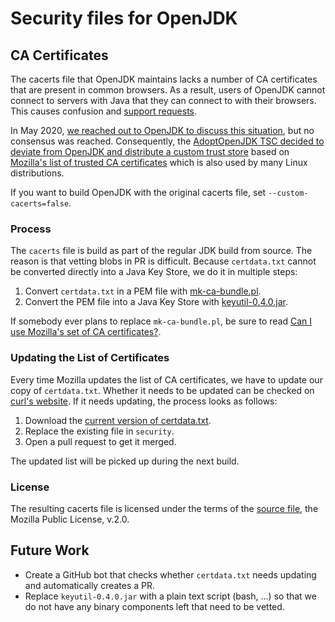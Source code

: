 # Security files for OpenJDK

## CA Certificates

The cacerts file that OpenJDK maintains lacks a number of CA certificates that are present in common browsers. As a result, users of OpenJDK cannot connect to servers with Java that they can connect to with their browsers. This causes confusion and [support requests](support-issues). 

In May 2020, [we reached out to OpenJDK to discuss this situation](jdk-dev-thread), but no consensus was reached. Consequently, the [AdoptOpenJDK TSC decided to deviate from OpenJDK and distribute a custom trust store](tsc-decision) based on [Mozilla's list of trusted CA certificates](mozilla-certdata) which is also used by many Linux distributions.

If you want to build OpenJDK with the original cacerts file, set `--custom-cacerts=false`.

### Process

The `cacerts` file is build as part of the regular JDK build from source. The reason is that vetting blobs in PR is difficult. Because `certdata.txt` cannot be converted directly into a Java Key Store, we do it in multiple steps:

1. Convert `certdata.txt` in a PEM file with [mk-ca-bundle.pl](mk-ca-bundle.pl).
2. Convert the PEM file into a Java Key Store with [keyutil-0.4.0.jar](keyutil).

If somebody ever plans to replace `mk-ca-bundle.pl`, be sure to read [Can I use Mozilla's set of CA certificates?](can-i-use-mozilla).

### Updating the List of Certificates

Every time Mozilla updates the list of CA certificates, we have to update our copy of `certdata.txt`. Whether it needs to be updated can be checked on [curl's website](curl-ca-extract). If it needs updating, the process looks as follows:

1. Download the [current version of certdata.txt](mozilla-certdata).
2. Replace the existing file in `security`.
3. Open a pull request to get it merged.

The updated list will be picked up during the next build.

### License

The resulting cacerts file is licensed under the terms of the [source file](mozilla-certdata), the Mozilla Public License, v.2.0.

## Future Work

* Create a GitHub bot that checks whether `certdata.txt` needs updating and automatically creates a PR.
* Replace `keyutil-0.4.0.jar` with a plain text script (bash, ...) so that we do not have any binary components left that need to be vetted.

 [support-issues]: https://github.com/AdoptOpenJDK/openjdk-support/issues/13
 [jdk-dev-thread]: https://mail.openjdk.java.net/pipermail/jdk-dev/2020-May/004305.html
 [tsc-decision]: https://github.com/AdoptOpenJDK/openjdk-support/issues/13#issuecomment-635400251
 [mozilla-certdata]: https://hg.mozilla.org/releases/mozilla-release/raw-file/default/security/nss/lib/ckfw/builtins/certdata.txt
 [mk-ca-bundle.pl]: https://curl.haxx.se/docs/mk-ca-bundle.html
 [curl-ca-extract]: https://curl.haxx.se/docs/caextract.html
 [keyutil]: https://github.com/use-sparingly/keyutil
 [can-i-use-mozilla]: https://wiki.mozilla.org/CA/FAQ#Can_I_use_Mozilla.27s_set_of_CA_certificates.3F
